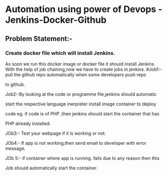 # Automation using power of Devops -Jenkins-Docker-Github

## Problem Statement:-

### Create docker file which will install Jenkins.
As soon we run this docker image or docker file it should install Jenkins.
With the help of job chaining,now we have to create jobs in jenkins.
#Job1:- pull the github repo automatically when some developers push repo 

 to github.

Job2:-By looking at the code or programme file,jenkins should automatic

 start the respective language inerpreter install image container to deploy

 code eg. if code is of PHP ,then jenkins should start the container that has 

 PHP already installed.

JOb3:- Test your webpage if it is working or not.

JOb4:- If app is not working,then send email to developer with error message.

JOb 5:- if container where app is running. fails due to any reason then this 

Job should automatically start the container.

